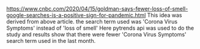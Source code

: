 https://www.cnbc.com/2020/04/15/goldman-says-fewer-loss-of-smell-google-searches-is-a-positive-sign-for-pandemic.html
This idea was derived from above article.
the search term used was 'Corona Virus Symptoms' instead of 'loss of smell'
Here pytrends api was used to do the study and results show that there were fewer 'Corona Virus Symptoms' search term used in
the last month.
